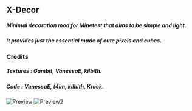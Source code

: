 ## X-Decor ##

##### Minimal decoration mod for Minetest that aims to be simple and light. #####
##### It provides just the essential made of cute pixels and cubes. #####

### Credits ###

##### Textures : Gambit, VanessaE, kilbith. #####
##### Code : VanessaE, t4im, kilbith, Krock. #####

![Preview](http://i.imgur.com/teTQM6V.png)
![Preview2](http://i.imgur.com/FZzmpep.png)
